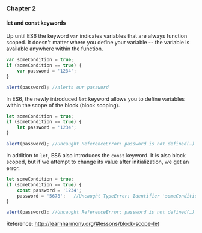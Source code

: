 
### Chapter 2
####   **let** and **const** keywords



Up until ES6 the keyword `var` indicates variables that are always function scoped. It doesn't matter where you define your variable -- the variable is available anywhere within the function.

```javascript
var someCondition = true;
if (someCondition == true) {
    var password = '1234';
}

alert(password); //alerts our password
```

In ES6, the newly introduced `let` keyword allows you to define variables within the scope of the block (block scoping).

```javascript
let someCondition = true;
if (someCondition == true) {
    let password = '1234';
}

alert(password); //Uncaught ReferenceError: password is not defined(…)
```


In addition to `let`, ES6 also introduces the `const` keyword. It is also block scoped, but if we attempt to change its value after initialization, we get an error.

```javascript
let someCondition = true;
if (someCondition == true) {
    const password = '1234';
    password = '5678';   //Uncaught TypeError: Identifier 'someCondition' has already been declared
}

alert(password); //Uncaught ReferenceError: password is not defined(…)
```



Reference: http://learnharmony.org/#lessons/block-scope-let 